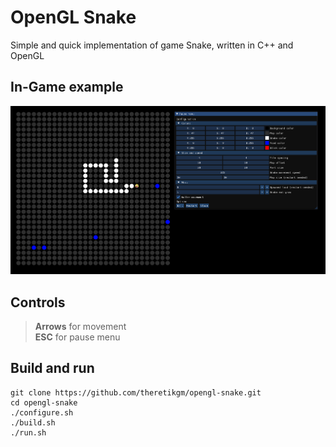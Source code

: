 # OpenGL Snake
Simple and quick implementation of game Snake, written in C++ and OpenGL

## In-Game example
![OpenGL-Snake example](/doc/example.png "InGame example")

## Controls
> **Arrows** for movement <br>
> **ESC** for pause menu

## Build and run
    git clone https://github.com/theretikgm/opengl-snake.git
    cd opengl-snake
    ./configure.sh
    ./build.sh
    ./run.sh

